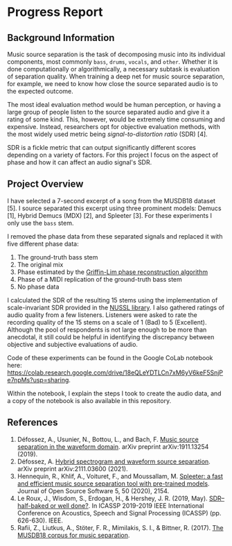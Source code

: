 # Progress Report

## Background Information
Music source separation is the task of decomposing music into its individual components, most commonly `bass`, `drums`, `vocals`, and `other`. Whether it is done computationally or algorithmically, a necessary subtask is evaluation of separation quality. When training a deep net for music source separation, for example, we need to know how close the source separated audio is to the expected outcome.

The most ideal evaluation method would be human perception, or having a large group of people listen to the source separated audio and give it a rating of some kind. This, however, would be extremely time consuming and expensive. Instead, researchers opt for objective evaluation methods, with the most widely used metric being *signal-to-distortion ratio* (SDR) [4].

SDR is a fickle metric that can output significantly different scores depending on a variety of factors. For this project I focus on the aspect of phase and how it can affect an audio signal's SDR.

## Project Overview
I have selected a 7-second excerpt of a song from the MUSDB18 dataset [5]. I source separated this excerpt using three prominent models: Demucs [1], Hybrid Demucs (MDX) [2], and Spleeter [3]. For these experiments I only use the `bass` stem.

I removed the phase data from these separated signals and replaced it with five different phase data:
1. The ground-truth bass stem
2. The original mix
3. Phase estimated by the [Griffin-Lim phase reconstruction algorithm](https://paperswithcode.com/method/griffin-lim-algorithm)
4. Phase of a MIDI replication of the ground-truth bass stem
5. No phase data

I calculated the SDR of the resulting 15 stems using the implementation of scale-invariant SDR provided in the [NUSSL library](https://source-separation.github.io/tutorial/basics/evaluation.html). I also gathered ratings of audio quality from a few listeners. Listeners were asked to rate the recording quality of the 15 stems on a scale of 1 (Bad) to 5 (Excellent). Although the pool of respondents is not large enough to be more than anecdotal, it still could be helpful in identifying the discrepancy between objective and subjective evaluations of audio.

Code of these experiments can be found in the Google CoLab notebook here: https://colab.research.google.com/drive/18eQLeYDTLCn7xM6yV6keF5SnjPe7npMs?usp=sharing.

Within the notebook, I explain the steps I took to create the audio data, and a copy of the notebook is also available in this repository.

## References
1. Défossez, A., Usunier, N., Bottou, L., and Bach, F. [Music source separation in the waveform domain](https://arxiv.org/pdf/1911.13254.pdf). arXiv preprint arXiv:1911.13254 (2019).
2. Défossez, A. [Hybrid spectrogram and waveform source separation](https://arxiv.org/pdf/2111.03600.pdf). arXiv preprint arXiv:2111.03600 (2021).
3. Hennequin, R., Khlif, A., Voituret, F., and Moussallam, M. [Spleeter: a fast and efficient music source separation tool with pre-trained models](https://joss.theoj.org/papers/10.21105/joss.02154.pdf). Journal of Open Source Software 5, 50 (2020), 2154.
4. Le Roux, J., Wisdom, S., Erdogan, H., & Hershey, J. R. (2019, May). [SDR–half-baked or well done?](https://arxiv.org/pdf/1811.02508.pdf). In ICASSP 2019-2019 IEEE International Conference on Acoustics, Speech and Signal Processing (ICASSP) (pp. 626-630). IEEE.
5. Rafii, Z., Liutkus, A., Stöter, F. R., Mimilakis, S. I., & Bittner, R. (2017). [The MUSDB18 corpus for music separation](https://sigsep.github.io/datasets/musdb.html#sisec-2018-evaluation-campaign).
